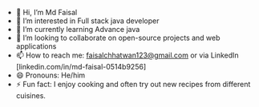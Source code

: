 - 👋 Hi, I’m Md Faisal
- 👀 I’m interested in Full stack java developer
- 🌱 I’m currently learning  Advance java
- 💞️ I’m looking to collaborate on open-source projects and web applications
- 📫 How to reach me: faisalchhatwan123@gmail.com or via LinkedIn [linkedin.com/in/md-faisal-0514b9256]
- 😄 Pronouns: He/him
- ⚡ Fun fact: I enjoy cooking and often try out new recipes from different cuisines.

<!---
faisal2052/faisal2052 is a ✨ special ✨ repository because its `README.md` (this file) appears on your GitHub profile.
You can click the Preview link to take a look at your changes.
--->
